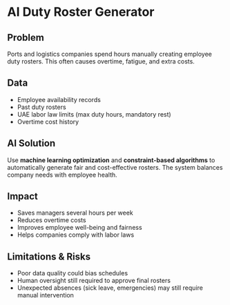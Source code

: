 # AI Duty Roster Generator  

## Problem  
Ports and logistics companies spend hours manually creating employee duty rosters. This often causes overtime, fatigue, and extra costs.  

## Data  
- Employee availability records  
- Past duty rosters  
- UAE labor law limits (max duty hours, mandatory rest)  
- Overtime cost history  

## AI Solution  
Use **machine learning optimization** and **constraint-based algorithms** to automatically generate fair and cost-effective rosters. The system balances company needs with employee health.  

## Impact  
- Saves managers several hours per week  
- Reduces overtime costs  
- Improves employee well-being and fairness  
- Helps companies comply with labor laws  

## Limitations & Risks  
- Poor data quality could bias schedules  
- Human oversight still required to approve final rosters  
- Unexpected absences (sick leave, emergencies) may still require manual intervention  
